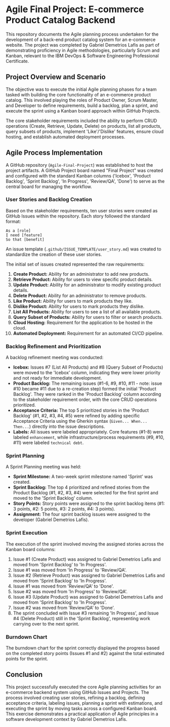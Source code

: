 # Agile Final Project: E-commerce Product Catalog Backend

This repository documents the Agile planning process undertaken for the development of a back-end product catalog system for an e-commerce website. The project was completed by Gabriel Demetrios Lafis as part of demonstrating proficiency in Agile methodologies, particularly Scrum and Kanban, relevant to the IBM DevOps & Software Engineering Professional Certificate.

## Project Overview and Scenario

The objective was to execute the initial Agile planning phases for a team tasked with building the core functionality of an e-commerce product catalog. This involved playing the roles of Product Owner, Scrum Master, and Developer to define requirements, build a backlog, plan a sprint, and execute the sprint using a Kanban board approach within GitHub Projects.

The core stakeholder requirements included the ability to perform CRUD operations (Create, Retrieve, Update, Delete) on products, list all products, query subsets of products, implement 'Like'/'Dislike' features, ensure cloud hosting, and establish automated deployment processes.

## Agile Process Implementation

A GitHub repository (`Agile-Final-Project`) was established to host the project artifacts. A GitHub Project board named "Final Project" was created and configured with the standard Kanban columns ('Icebox', 'Product Backlog', 'Sprint Backlog', 'In Progress', 'Review/QA', 'Done') to serve as the central board for managing the workflow.

### User Stories and Backlog Creation

Based on the stakeholder requirements, ten user stories were created as GitHub Issues within the repository. Each story followed the standard format:

```
As a [role]
I need [feature]
So that [benefit]
```

An issue template (`.github/ISSUE_TEMPLATE/user_story.md`) was created to standardize the creation of these user stories.

The initial set of issues created represented the raw requirements:

1.  **Create Product:** Ability for an administrator to add new products.
2.  **Retrieve Product:** Ability for users to view specific product details.
3.  **Update Product:** Ability for an administrator to modify existing product details.
4.  **Delete Product:** Ability for an administrator to remove products.
5.  **Like Product:** Ability for users to mark products they like.
6.  **Dislike Product:** Ability for users to mark products they dislike.
7.  **List All Products:** Ability for users to see a list of all available products.
8.  **Query Subset of Products:** Ability for users to filter or search products.
9.  **Cloud Hosting:** Requirement for the application to be hosted in the cloud.
10. **Automated Deployment:** Requirement for an automated CI/CD pipeline.

### Backlog Refinement and Prioritization

A backlog refinement meeting was conducted:

*   **Icebox:** Issues #7 (List All Products) and #8 (Query Subset of Products) were moved to the 'Icebox' column, indicating they were lower priority and not ready for immediate development.
*   **Product Backlog:** The remaining issues (#1-6, #9, #10, #11 - note: issue #10 became #11 due to a re-creation step) formed the initial 'Product Backlog'. They were ranked in the 'Product Backlog' column according to the stakeholder requirement order, with the core CRUD operations prioritized.
*   **Acceptance Criteria:** The top 5 prioritized stories in the 'Product Backlog' (#1, #2, #3, #4, #5) were refined by adding specific Acceptance Criteria using the Gherkin syntax (`Given... When... Then...`) directly into the issue descriptions.
*   **Labels:** All issues were labeled appropriately. Core features (#1-8) were labeled `enhancement`, while infrastructure/process requirements (#9, #10, #11) were labeled `technical debt`.

### Sprint Planning

A Sprint Planning meeting was held:

*   **Sprint Milestone:** A two-week sprint milestone named 'Sprint' was created.
*   **Sprint Backlog:** The top 4 prioritized and refined stories from the Product Backlog (#1, #2, #3, #4) were selected for the first sprint and moved to the 'Sprint Backlog' column.
*   **Story Points:** Story points were assigned to the sprint backlog items (#1: 3 points, #2: 5 points, #3: 2 points, #4: 3 points).
*   **Assignment:** The four sprint backlog issues were assigned to the developer (Gabriel Demetrios Lafis).

### Sprint Execution

The execution of the sprint involved moving the assigned stories across the Kanban board columns:

1.  Issue #1 (Create Product) was assigned to Gabriel Demetrios Lafis and moved from 'Sprint Backlog' to 'In Progress'.
2.  Issue #1 was moved from 'In Progress' to 'Review/QA'.
3.  Issue #2 (Retrieve Product) was assigned to Gabriel Demetrios Lafis and moved from 'Sprint Backlog' to 'In Progress'.
4.  Issue #1 was moved from 'Review/QA' to 'Done'.
5.  Issue #2 was moved from 'In Progress' to 'Review/QA'.
6.  Issue #3 (Update Product) was assigned to Gabriel Demetrios Lafis and moved from 'Sprint Backlog' to 'In Progress'.
7.  Issue #2 was moved from 'Review/QA' to 'Done'.
8.  The sprint concluded with Issue #3 remaining 'In Progress', and Issue #4 (Delete Product) still in the 'Sprint Backlog', representing work carrying over to the next sprint.

### Burndown Chart

The burndown chart for the sprint correctly displayed the progress based on the completed story points (Issues #1 and #2) against the total estimated points for the sprint.

## Conclusion

This project successfully executed the core Agile planning activities for an e-commerce backend system using GitHub Issues and Projects. The process involved creating user stories, refining a backlog, defining acceptance criteria, labeling issues, planning a sprint with estimations, and executing the sprint by moving tasks across a configured Kanban board. This exercise demonstrates a practical application of Agile principles in a software development context by Gabriel Demetrios Lafis.

